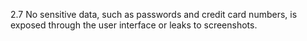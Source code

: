 2.7 No sensitive data, such as passwords and credit card numbers, is exposed through the user interface or leaks to screenshots.